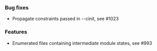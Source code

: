 <!-- NOTE:
     Release notes for unreleased changes go here, following this format:

        ### Features

         * Change description, see #123

        ### Bug fixes

         * Some bug fix, see #124

     DO NOT LEAVE A BLANK LINE BELOW THIS PREAMBLE -->

### Bug fixes

 * Propagate constraints passed in --cinit, see #1023

### Features

 * Enumerated files containing intermediate module states, see #993
